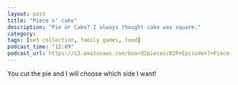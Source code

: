 ```yaml
---
layout: post
title: "Piece o' cake"
description: "Pie or Cake? I always thought cake was square."
category: 
tags: [set collection, family games, food]
podcast_time: "12:09"
podcast_url: https://s3.amazonaws.com/board2pieces/B2P+Episode+7+Piece+o+Cake.mp3
---
```


You cut the pie and I will choose which side I want!
